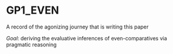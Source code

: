 # GP1_EVEN
A record of the agonizing journey that is writing this paper

*Goal*: deriving the evaluative inferences of even-comparatives via pragmatic reasoning
